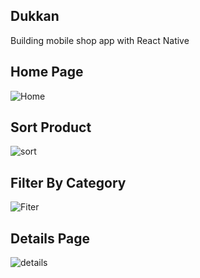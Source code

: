 ## Dukkan
Building mobile shop app with React Native

## Home Page 

![Home](https://github.com/MustafaSungur/Dukkan/assets/81304546/a8c6f8af-945c-40da-b892-66b9e33056ce)


## Sort Product

![sort](https://github.com/MustafaSungur/Dukkan/assets/81304546/a745a1af-4225-4f5c-8b54-9e91386284a4)


## Filter By Category

![Fiter](https://github.com/MustafaSungur/Dukkan/assets/81304546/c8cf2712-fef2-45fd-bbf5-dba0e903f4d2)


## Details Page

![details](https://github.com/MustafaSungur/Dukkan/assets/81304546/4f453d21-0584-4f54-b34c-5945ceeaad6a)
